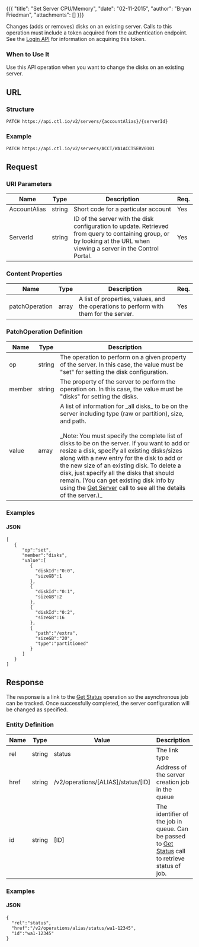 {{{
  "title": "Set Server CPU/Memory",
  "date": "02-11-2015",
  "author": "Bryan Friedman",
  "attachments": []
}}}

Changes (adds or removes) disks on an existing server. Calls to this operation must include a token acquired from the authentication endpoint. See the <a href="/api-docs/v2#authentication-login">Login API</a> for information on acquiring this token.

### When to Use It

Use this API operation when you want to change the disks on an existing server.

## URL

### Structure

    PATCH https://api.ctl.io/v2/servers/{accountAlias}/{serverId}

### Example

    PATCH https://api.ctl.io/v2/servers/ACCT/WA1ACCTSERV0101

## Request

### URI Parameters

<table>
  <thead>
    <tr>
      <th>Name</th>
      <th>Type</th>
      <th>Description</th>
      <th>Req.</th>
    </tr>
  </thead>
  <tbody>
    <tr>
      <td>AccountAlias</td>
      <td>string</td>
      <td>Short code for a particular account</td>
      <td>Yes</td>
    </tr>
    <tr>
      <td>ServerId</td>
      <td>string</td>
      <td>ID of the server with the disk configuration to update. Retrieved from query to containing group, or by looking at the URL when viewing a server in the Control Portal.</td>
      <td>Yes</td>
    </tr>
  </tbody>
</table>


### Content Properties

<table>
  <thead>
    <tr>
      <th>Name</th>
      <th>Type</th>
      <th>Description</th>
      <th>Req.</th>
    </tr>
  </thead>
  <tbody>
    <tr>
      <td>patchOperation</td>
      <td>array</td>
      <td>A list of properties, values, and the operations to perform with them for the server.</td>
      <td>Yes</td>
    </tr>
  </tbody>
</table>

### PatchOperation Definition

<table>
  <thead>
    <tr>
      <th>Name</th>
      <th>Type</th>
      <th>Description</th>
    </tr>
  </thead>
  <tbody>
    <tr>
      <td>op</td>
      <td>string</td>
      <td>The operation to perform on a given property of the server. In this case, the value must be "set" for setting the disk configuration.
</td>
    </tr>
    <tr>
      <td>member</td>
      <td>string</td>
      <td>The property of the server to perform the operation on. In this case, the value must be "disks" for setting the disks.</td>
    </tr>
    <tr>
      <td>value</td>
      <td>array</td>
      <td>A list of information for _all disks_ to be on the server including type (raw or partition), size, and path.<br/><br/>_Note: You must specify the complete list of disks to be on the server. If you want to add or resize a disk, specify all existing disks/sizes along with a new entry for the disk to add or the new size of an existing disk. To delete a disk, just specify all the disks that should remain. (You can get existing disk info by using the <a href="/api-docs/v2#servers-get-server">Get Server</a> call to see all the details of the server.)_</td>
    </tr>
  </tbody>
</table>


### Examples

#### JSON

    [
       {
          "op":"set",
          "member":"disks",
          "value":[
             {
               "diskId":"0:0",
               "sizeGB":1
             },
             {
               "diskId":"0:1",
               "sizeGB":2
             },
             {
               "diskId":"0:2",
               "sizeGB":16
             },
             {
               "path":"/extra",
               "sizeGB":"20",
               "type":"partitioned"
             }
          ]  
       }
    ]

## Response

The response is a link to the <a href="/api-docs/v2#queue-get-status">Get Status</a> operation so the asynchronous job can be tracked. Once successfully completed, the server configuration will be changed as specified.

### Entity Definition

<table>
  <thead>
    <tr>
      <th>Name</th>
      <th>Type</th>
      <th>Value</th>
      <th>Description</th>
    </tr>
  </thead>
  <tbody>
    <tr>
      <td>rel</td>
      <td>string</td>
      <td>status</td>
      <td>The link type</td>
    </tr>
    <tr>
      <td>href</td>
      <td>string</td>
      <td>/v2/operations/[ALIAS]/status/[ID]</td>
      <td>Address of the server creation job in the queue</td>
    </tr>
    <tr>
      <td>id</td>
      <td>string</td>
      <td>[ID]</td>
      <td>The identifier of the job in queue. Can be passed to <a href="/api-docs/v2#queue-get-status">Get Status</a> call to retrieve status of job.</td>
    </tr>
  </tbody>
</table>

### Examples

#### JSON

    {
      "rel":"status",
      "href":"/v2/operations/alias/status/wa1-12345",
      "id":"wa1-12345"
    }
